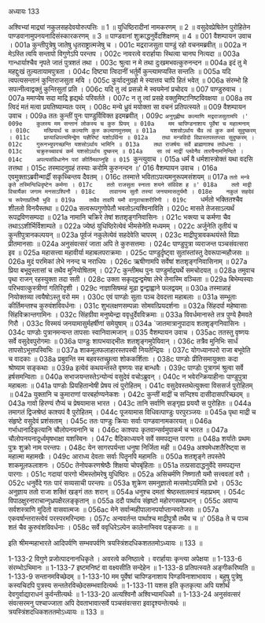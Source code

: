 अध्यायः 133

अश्विभ्यां माद्र्यां नकुलसहदेवयोरुत्पत्तिः ॥ 1 ॥ युधिष्ठिरादीनां नामकरणम् ॥ 2 ॥ वसुदेवप्रेषितेन पुरोहितेन पाण्डवानामुपनयनादिसंस्कारकरणम् ॥ 3 ॥ पाण्डवानां शुक्राद्धनुर्वेदशिक्षणम् ॥ 4 ॥
001	वैशम्पायन उवाच ।
001a	कुन्तीपुत्रेषु जातेषु धृतराष्ट्रात्मजेषु च ।
001c	मद्रराजसुता पाण्डुं रहो वचनमब्रवीत् ॥
002a	न मेऽस्ति त्वयि सन्तापो विगुणेऽपि परन्तप ।
002c	नावरत्वे वरार्हायाः स्थित्वा चानघ नित्यदा ॥
003a	गान्धार्याश्चैव नृपते जातं पुत्रशतं तथा ।
003c	श्रुत्वा न मे तथा दुःखमभवत्कुरुनन्दन ॥
004a	इदं तु मे महद्दुःखं तुल्यतायामपुत्रता ।
004c	दिष्ट्या त्विदानीं भर्तुर्मे कुन्त्यामप्यस्ति सन्ततिः ॥
005a	यदि त्वपत्यसन्तानं कुन्तिराजसुता मयि ।
005c	कुर्यादनुग्रहो मे स्यात्तव चापि हितं भवेत् ॥
006a	संरम्भो हि सपत्नीत्वाद्वक्तुं कुन्तिसुतां प्रति ।
006c	यदि तु त्वं प्रसन्नो मे स्वयमेनां प्रचोदय ॥
007	पाण्डुरुवाच ।
007a	ममाप्येष सदा माद्रि हृद्यर्थः परिवर्तते ।
007c	न तु त्वां प्रसहे वक्तुमिष्टानिष्टविवक्षया ॥
008a	तव त्विदं मतं मत्वा प्रयतिष्याम्यतः परम् ।
008c	मन्ये ध्रुवं मयोक्ता सा वचनं प्रतिपत्स्यते ॥
009	वैशम्पायन उवाच ।
009a	ततः कुन्तीं पुनः पाण्डुर्विविक्त इदमब्रवीत् ।
009c	`अनुगृह्णीष्व कल्याणि मद्रराजसुतामपि ।'
009e	कुलस्य मम सन्तानं लोकस्य च कुरु प्रियम् ॥
010a	मम चापिण्डनाशाय पूर्वेषां च महात्मनाम् ।
010c	मत्प्रियार्थं च कल्याणि कुरु कल्याणमुत्तमम् ॥
011a	यशसोऽर्थाय चैव त्वं कुरु कर्म सुदुष्करम् ।
011c	प्राप्याधिपत्यमिन्द्रेण यज्ञैरिष्टं यशोऽर्थिना ॥
012a	तथा मन्त्रविदो विप्रास्तपस्तप्त्वा सुदुष्करम् ।
012c	गुरूनभ्युपगच्छन्ति यशसोऽर्थाय भामिनि ॥
013a	तथा राजर्षयः सर्वे ब्राह्मणाश्च तपोधनाः ।
013c	चक्रुरुच्चावचं कर्म यशसोऽर्थाय दुष्करम् ॥
014a	सा त्वं माद्रीं प्लवेनैव तारयैनामनिन्दिते ।
014c	अपत्यसंविधानेन परां कीर्तिमवाप्नुहि ॥
015	`कुन्त्युवाच ।
015a	धर्मं वै धर्मशास्त्रोक्तं यथा वदसि तत्तथा ।
015c	तस्मादनुग्रहं तस्याः करोमि कुरुनन्दन ॥'
016	वैशम्पायन उवाच ।
016a	एवमुक्ताऽब्रवीन्मार्द्रीं सकृच्चिन्तय दैवतम् ।
016c	तस्मात्ते भविताऽपत्यमनुरूपमसंशयम् ॥
017a	`ततो मन्त्रे कृते तस्मिन्विधिदृष्टेन कर्मणा ।
017c	ततो राजसुता स्नाता शयने संविवेश ह ॥'
018a	ततो माद्री विचार्यैका जगाम मनसाऽश्विनौ ।
018c	तावागम्य सुतौ तस्यां जनयामासतुर्यमौ ।
018e	नकुलं सहदेवं च रूपेणाप्रतिमौ भुवि ॥
019a	तथैव तावपि यमौ वागुवाचाशरीरिणी ।
019c	`धर्मतो भक्तितश्चैव शीलतो विनयैस्तथा ॥
020a	सत्वरूपगुणोपेतौ भवतोऽत्यश्विनाविति ।
020c	मासते तेजसाऽत्यर्थं रूपद्रविणसम्पदा ॥
021a	नामानि चक्रिरे तेषां शतशृङ्गनिवासिनः ।
021c	भक्त्या च कर्मणा चैव तथाऽऽशीर्भिर्विशाम्पते ॥
022a	ज्येष्ठं युधिष्ठिरेत्येवं भीमसेनेति मध्यमम् ।
022c	अर्जुनेति तृतीयं च कुन्तीपुत्रानकल्पयन् ॥
023a	पूर्वजं नकुलेत्येवं सहदेवेति चापरम् ।
023c	माद्रीपुत्रावकथयंस्ते विप्राः प्रीतमानसाः ॥
024a	अनुसंवत्सरं जाता अपि ते कुरुसत्तमाः ।
024c	पाण्डुपुत्रा व्यराजन्त पञ्चसंवत्सरा इव ॥
025a	महासत्त्वा महावीर्या महाबलपराक्रमाः ।
025c	पाण्डुर्दृष्ट्वा सुतांस्तांस्तु देवरूपान्महौजसः ॥
026a	मुदं परमिकां लेभे ननन्द च नराधिपः ।
026c	ऋषीणामपि सर्वेषां शतशृङ्गनिवासिनाम् ॥
027a	प्रिया बभूवुस्तासां च तथैव मुनियोषिताम् ।
027c	कुन्तीमथ पुनः पाण्डुर्माद्र्यर्थे समचोदयत् ॥
028a	तमुवाच पृथा राजन् रहस्युक्ता तदा सती ।
028c	उक्ता सकृद्द्वन्द्वमेषा लेभे तेनास्मि वञ्चिता ॥
029a	बिभेम्यस्याः परिभवात्कुस्त्रीणां गतिरिदृशी ।
029c	नाज्ञासिषमहं मूढा द्वन्द्वाह्वाने फलद्वयम् ॥
030a	तस्मान्नाहं नियोक्तव्या त्वयैषोऽस्तु वरो मम ।
030c	एवं पाण्डोः सुताः पञ्च देवदत्ता महाबलाः ॥
031a	सम्भूताः कीर्तिमन्तश्च कुरुवंशविवर्धनाः ।
031c	शुभलक्षणसम्पन्नाः सोमवत्प्रियदर्शनाः ॥
032a	सिंहदर्पा महेष्वासाः सिंहविक्रान्तगामिनः ।
032c	सिंहग्रीवा मनुष्येन्द्रा ववृधुर्देवविक्रमाः ॥
033a	विवर्धमानास्ते तत्र पुण्ये हैमवते गिरौ ।
033c	विस्मयं जनयामासुर्महर्षीणां समेयुषाम् ॥
034a	`जातमात्रानुपादाय शतशृङ्गनिवासिनः ।
034c	पाण्डोः पुत्रानमन्यन्त तापसाः स्वानिवात्मजान् ॥
035	वैशम्पायन उवाच ।
035ac	ततस्तु वृष्णयः सर्वे वसुदेवपुरोगमाः ॥
036a	पाण्डुः शापभयाद्भीतः शतशृङ्गमुपेयिवान् ।
036c	तत्रैव मुनिभिः सार्धं तापसोऽभूत्तपस्विभिः ॥
037a	शाकमूलफलाहारस्तपस्वी नियतेन्द्रियः ।
037c	योगध्यानपरो राजा बभूवेति च वादकाः ॥
038a	प्रबुवन्ति स्म बहवस्तच्छ्रुत्वा शोककर्शिताः ।
038c	पाण्डोः प्रीतिसमायुक्ताः कदा श्रोष्याम सङ्कथाः ॥
039a	इत्येवं कथयन्तस्ते वृष्णयः सह बान्धवैः ।
039c	पाण्डोः पुत्रागमं श्रुत्वा सर्वे हर्षसमन्विताः ॥
040a	सभाजयन्तस्तेऽन्योन्यं वसुदेवं वचोऽब्रुवन् ।
040c	न भवेरन्क्रियाहीनाः पाण्डुपुत्रा महाबलाः ॥
041a	पाण्डोः प्रियहितान्वेषी प्रेषय त्वं पुरोहितम् ।
041c	वसुदेवस्तथेत्युक्त्वा विससर्ज पुरोहितम् ॥
042a	युक्तानि च कुमाराणां पारबर्हाण्यनेकशः ।
042c	कुन्तीं माद्रीं च सन्दिश्य दासीदासपरिच्छदम् ॥
043a	गावो हिरण्यं रौप्यं च प्रेषयामास भारत ।
043c	तानि सर्वाणि सङ्गृह्य प्रययौ स पुरोहितः ॥
044a	तमागतं द्विजश्रेष्ठं काश्यपं वै पुरोहितम् ।
044c	पूजयामास विधिवत्पाण्डुः परपुरञ्जयः ॥
045a	पृथा माद्री च संहृष्टे वसुदेवं प्रशंसताम् ।
045c	ततः पाण्डुः क्रियाः सर्वाः पाण्डवानामकारयत् ॥
046a	गर्भाधानादिकृत्यानि चौलोपनयनानि च ।
046c	काश्यपः कृतवान्सर्वमुपाकर्म च भारत ॥
047a	चौलोपनयनादूर्ध्वमृषभाक्षा यशस्विनः ।
047c	वैदिकाध्ययने सर्वे समपद्यन्त पारगाः ॥
048a	शर्यातेः प्रथमः पुत्रः शुक्रो नाम परन्तपः ।
048c	येन सागरपर्यन्ता धनुषा निर्जिता मही ॥
049a	अश्वमेधशतैरिष्ट्वा स महात्मा महामखैः ।
049c	आराध्य देवताः सर्वाः पितॄनपि महामतिः ॥
050a	शतशृङ्गे तपस्तेपे शाकमूलफलाशनः ।
050c	तेनोपकरणश्रेष्ठैः शिक्षया चोपबृंहिताः ॥
051a	तत्प्रसादाद्धनुर्वेदे समपद्यन्त पारगाः ।
051c	गदायां पारगो भीमस्तोमरेषु युधिष्ठिरः ॥
052a	असिचर्मणि निष्णातौ यमौ सत्त्ववतां वरौ ।
052c	धनुर्वेदे गतः पारं सव्यसाची परन्तपः ॥
053a	शुक्रेण समनुज्ञातो मत्समोऽयमिति प्रभो ।
053c	अनुज्ञाय ततो राजा शक्तिं खङ्गं ततः शरान् ॥
054a	धनुश्च दमतां श्रेष्ठस्तालमात्रं महाप्रभम् ।
054c	विपाठक्षुरनाराचान्गृध्रपक्षैरलङ्कृतान् ॥
055a	ददौ पार्थाय संहृष्टो महोरगसमप्रभान् ।
055c	अवाप्य सर्वशस्त्राणि मुदितो वासवात्मजः ॥
056ac	मेने सर्वान्महीपालानपर्याप्तान्स्वतेजसः ॥
057a	एकवर्षान्तरास्त्वेवं परस्परमरिन्दमाः ।
057c	अन्ववर्तन्त पार्थाश्च माद्रीपुत्रौ तथैव च ॥'
058a	ते च पञ्च शतं चैव कुरुवंशविवर्धनाः ।
058c	सर्वे ववृधिरेऽल्पेन कालेनाप्स्विव पङ्कजाः ॥ ॥

इति श्रीमन्महाभारते आदिपर्वणि सम्भवपर्वणि त्रयस्त्रिंशदधिकशततमोऽध्यायः ॥ 133 ॥

1-133-2 विगुणे प्रजोत्पादनानधिकृते । अवरत्वे कनिष्ठात्वे । वरार्हायाः कृन्त्या अपेक्षया ॥ 1-133-6 संरम्भोऽभिमानः ॥ 1-133-7 इष्टमनिष्टं वा वक्ष्यसीति सन्देहेन ॥ 1-133-8 प्रतिपत्स्यते अङ्गीकरिष्यति ॥ 1-133-9 सन्तानमविच्छेदम् ॥ 1-133-10 मम पूर्वेषां चापिण्डनाशाय पिण्डविनाशाभावाय । बहुषु पुत्रेषु कस्यचिदपि पुत्रस्य सन्ततेरविच्छेदसम्भवादित्यर्थः ॥ 1-133-11 यशस इति कृतकृत्या अपि यशोर्थं देवगुर्वाद्याराधनं कुर्वन्तीत्यर्थः ॥ 1-133-20 अत्यश्विनौ अश्विभ्यामधिकौ ॥ 1-133-24 अनुसंवत्सरं संवत्सरमनु पश्चाज्जाता अपि देवताभावात्सर्वे पञ्चसंवत्सरा इवादृश्यन्तेत्यर्थः ॥ त्रयस्त्रिंशदधिकशततमोऽध्यायः ॥ 133 ॥
